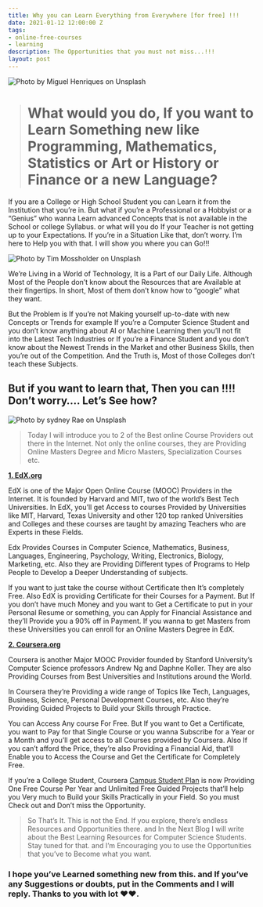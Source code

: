 ```yaml
---
title: Why you can Learn Everything from Everywhere [for free] !!!
date: 2021-01-12 12:00:00 Z
tags:
- online-free-courses
- learning
description: The Opportunities that you must not miss...!!!
layout: post
---
```



![Photo by [Miguel Henriques](https://unsplash.com/@miguel_photo?utm_source=medium&utm_medium=referral) on [Unsplas](https://unsplash.com?utm_source=medium&utm_medium=referral)h](https://cdn-images-1.medium.com/max/12000/0*FRuh5WhLcoJ_q--y)
> # What would you do, If you want to Learn Something new like Programming, Mathematics, Statistics or Art or History or Finance or a new Language?

If you are a College or High School Student you can Learn it from the Institution that you’re in. But what if you’re a Professional or a Hobbyist or a “Genius” who wanna Learn advanced Concepts that is not available in the School or college Syllabus. or what will you do If your Teacher is not getting up to your Expectations. If you’re in a Situation Like that, don’t worry. I’m here to Help you with that. I will show you where you can Go!!!

![Photo by [Tim Mossholder](https://unsplash.com/@timmossholder?utm_source=medium&utm_medium=referral) on [Unsplash](https://unsplash.com?utm_source=medium&utm_medium=referral)](https://cdn-images-1.medium.com/max/16384/0*NDIz-YWBTUg7E-HM)

We’re Living in a World of Technology, It is a Part of our Daily Life. Although Most of the People don’t know about the Resources that are Available at their fingertips. In short, Most of them don’t know how to “google” what they want.

But the Problem is If you’re not Making yourself up-to-date with new Concepts or Trends for example If you’re a Computer Science Student and you don’t know anything about AI or Machine Learning then you’ll not fit into the Latest Tech Industries or If you’re a Finance Student and you don’t know about the Newest Trends in the Market and other Business Skills, then you’re out of the Competition. And the Truth is, Most of those Colleges don’t teach these Subjects.

## But if you want to learn that, Then you can !!!! Don’t worry…. Let’s See how?

![Photo by [sydney Rae](https://unsplash.com/@srz?utm_source=medium&utm_medium=referral) on [Unsplash](https://unsplash.com?utm_source=medium&utm_medium=referral)](https://cdn-images-1.medium.com/max/4416/0*hVTXu_khB65B7WDC)
>  Today I will introduce you to 2 of the Best online Course Providers out there in the Internet. Not only the online courses, they are Providing Online Masters Degree and Micro Masters, Specialization Courses etc.

 **[1. EdX.org](http://edx.org)**

EdX is one of the Major Open Online Course (MOOC) Providers in the Internet. It is founded by Harvard and MIT, two of the world’s Best Tech Universities. In EdX, you’ll get Access to courses Provided by Universities like MIT, Harvard, Texas University and other 120 top ranked Universities and Colleges and these courses are taught by amazing Teachers who are Experts in these Fields.

Edx Provides Courses in Computer Science, Mathematics, Business, Languages, Engineering, Psychology, Writing, Electronics, Biology, Marketing, etc. Also they are Providing Different types of Programs to Help People to Develop a Deeper Understanding of subjects.

If you want to just take the course without Certificate then It’s completely Free. Also EdX is providing Certificate for their Courses for a Payment. But If you don’t have much Money and you want to Get a Certificate to put in your Personal Resume or something, you can Apply for Financial Assistance and they’ll Provide you a 90% off in Payment. If you wanna to get Masters from these Universities you can enroll for an Online Masters Degree in EdX.

**[2. Coursera.org](http://coursera.org)**

Coursera is another Major MOOC Provider founded by Stanford University’s Computer Science professors Andrew Ng and Daphne Koller. They are also Providing Courses from Best Universities and Institutions around the World.

In Coursera they’re Providing a wide range of Topics like Tech, Languages, Business, Science, Personal Development Courses, etc. Also they’re Providing Guided Projects to Build your Skills through Practice.

You can Access Any course For Free. But If you want to Get a Certificate, you want to Pay for that Single Course or you wanna Subscribe for a Year or a Month and you’ll get access to all Courses provided by Coursera. Also If you can’t afford the Price, they’re also Providing a Financial Aid, that’ll Enable you to Access the Course and Get the Certificate for Completely Free.

If you’re a College Student, Coursera [Campus Student Plan](https://www.coursera.org/for-university-and-college-students/?utm_campaign=header-for-students&utm_content=corp-to-landing-for-students&utm_medium=coursera&utm_source=header-for-students-link) is now Providing One Free Course Per Year and Unlimited Free Guided Projects that’ll help you Very much to Build your Skills Practically in your Field. So you must Check out and Don’t miss the Opportunity.
>  So That’s It. This is not the End. If you explore, there’s endless Resources and Opportunities there. and In the Next Blog I will write about the Best Learning Resources for Computer Science Students. Stay tuned for that. and I’m Encouraging you to use the Opportunities that you’ve to Become what you want.

### I hope you’ve Learned something new from this. and If you’ve any Suggestions or doubts, put in the Comments and I will reply. Thanks to you with lot ❤❤.
